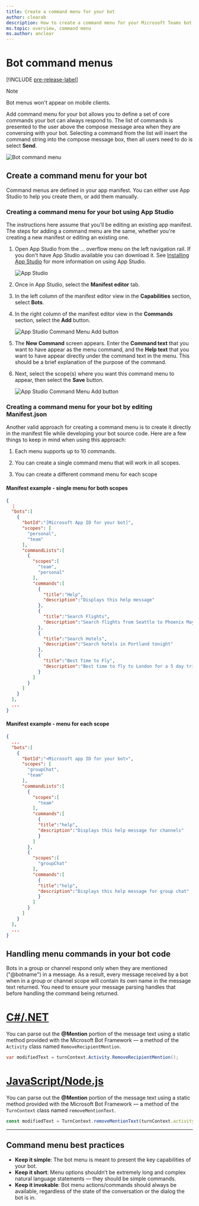 ```yaml
---
title: Create a command menu for your bot
author: clearab
description: How to create a command menu for your Microsoft Teams bot
ms.topic: overview, command menu
ms.author: anclear
---
```

# Bot command menus

[!INCLUDE [pre-release-label](~/includes/v4-to-v3-pointer-bots.md)]

> [!Note]
> Bot menus won't appear on mobile clients.

Add command menu for your bot allows you to define a set of core commands your bot can always respond to. The list of commands is presented to the user above the compose message area when they are conversing with your bot. Selecting a command from the list will insert the command string into the compose message box, then all users need to do is select **Send**.

![Bot command menu](./conversations/media/bot-menu-sample.png)

## Create a command menu for your bot

Command menus are defined in your app manifest. You can either use App Studio to help you create them, or add them manually.

### Creating a command menu for your bot using App Studio

The instructions here assume that you'll be editing an existing app manifest. The steps for adding a command menu are the same, whether you're creating a new manifest or editing an existing one.

1. Open App Studio from the ... overflow menu on the left navigation rail. If you don't have App Studio available you can download it. See [Installing App Studio](https://aka.ms/teams-app-studio#installing-app-studio) for more information on using App Studio.

    ![App Studio](./conversations/media/AppStudio.png)

2. Once in App Studio, select the **Manifest editor** tab.

3. In the left column of the manifest editor view in the **Capabilities** section, select **Bots**.

4. In the right column of the manifest editor view in the **Commands** section, select the **Add** button.

    ![App Studio Command Menu Add button](./conversations/media/AppStudio-CommandMenu-Add.png)

5. The **New Command** screen appears. Enter the **Command text** that you want to have appear as the menu command, and the **Help text** that you want to have appear directly under the command text in the menu. This should be a brief explanation of the purpose of the command.

6. Next, select the scope(s) where you want this command menu to appear, then select the **Save** button.

    ![App Studio Command Menu Add button](./conversations/media/AppStudio-NewCommandMenu.png)

### Creating a command menu for your bot by editing **Manifest.json**

Another valid approach for creating a command menu is to create it directly in the manifest file while developing your bot source code. Here are a few things to keep in mind when using this approach:

1. Each menu supports up to 10 commands.

2. You can create a single command menu that will work in all scopes.

3. You can create a different command menu for each scope

#### Manifest example - single menu for both scopes

```json
{
  ⋮
  "bots":[
    {
      "botId":"[Microsoft App ID for your bot]",
      "scopes": [
        "personal",
        "team"
      ],
      "commandLists":[
        {
          "scopes":[
            "team",
            "personal"
          ],
          "commands":[
            {
              "title":"Help",
              "description":"Displays this help message"
            },
            {
              "title":"Search Flights",
              "description":"Search flights from Seattle to Phoenix May 2-5 departing after 3pm"
            },
            {
              "title":"Search Hotels",
              "description":"Search hotels in Portland tonight"
            },
            {
              "title":"Best Time to Fly",
              "description":"Best time to fly to London for a 5 day trip this summer"
            }
          ]
        }
      ]
    }
  ],
  ...
}
```

#### Manifest example - menu for each scope

```json
{
  ...
  "bots":[
    {
      "botId":"<Microsoft app ID for your bot>",
      "scopes": [
        "groupChat",
        "team"
      ],
      "commandLists":[
        {
          "scopes":[
            "team"
          ],
          "commands":[
            {
            "title":"help",
            "description":"Displays this help message for channels"
            }
          ]
        },
        {
          "scopes":[
            "groupChat"
          ],
          "commands":[
            {
            "title":"help",
            "description":"Displays this help message for group chat"
            }
          ]
        }
      ]
    }
  ],
  ...
}
```

## Handling menu commands in your bot code

Bots in a group or channel respond only when they are mentioned ("@botname") in a message. As a result, every message received by a bot when in a group or channel scope will contain its own name in the message text returned. You need to ensure your message parsing handles that before handling the command being returned.

# [C#/.NET](#tab/dotnet)

You can parse out the **@Mention** portion of the message text using a static method provided with the Microsoft Bot Framework — a method of the `Activity` class named `RemoveRecipientMention`.

```csharp
var modifiedText = turnContext.Activity.RemoveRecipientMention();
```

# [JavaScript/Node.js](#tab/javascript)

You can parse out the **@Mention** portion of the message text using a static method provided with the Microsoft Bot Framework — a method of the `TurnContext` class named `removeMentionText`.

```javascript
const modifiedText = TurnContext.removeMentionText(turnContext.activity, turnContext.activity.recipient.id);
```

* * *

## Command menu best practices

* **Keep it simple**: The bot menu is meant to present the key capabilities of your bot.
* **Keep it short**: Menu options shouldn’t be extremely long and complex natural language statements — they should be simple commands.
* **Keep it invokable**: Bot menu actions/commands should always be available, regardless of the state of the conversation or the dialog the bot is in.
